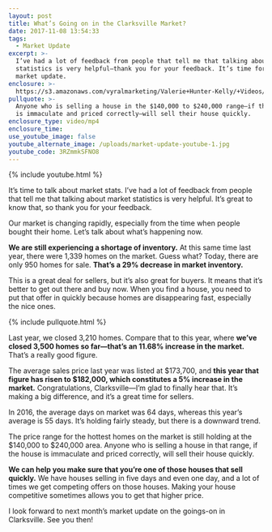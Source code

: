 ```yaml
---
layout: post
title: What’s Going on in the Clarksville Market?
date: 2017-11-08 13:54:33
tags:
  - Market Update
excerpt: >-
  I’ve had a lot of feedback from people that tell me that talking about market
  statistics is very helpful—thank you for your feedback. It’s time for another
  market update.
enclosure: >-
  https://s3.amazonaws.com/vyralmarketing/Valerie+Hunter-Kelly/+Videos/2017/November/Clarksville%252C+Tennessee+Real+Estate+Agent-+Whats+Going+on+in+the+Clarksville+Market%253F.mp4
pullquote: >-
  Anyone who is selling a house in the $140,000 to $240,000 range—if the house
  is immaculate and priced correctly—will sell their house quickly.
enclosure_type: video/mp4
enclosure_time:
use_youtube_image: false
youtube_alternate_image: /uploads/market-update-youtube-1.jpg
youtube_code: 3RZmmkSFNO8
---
```



{% include youtube.html %}

It’s time to talk about market stats. I’ve had a lot of feedback from people that tell me that talking about market statistics is very helpful. It’s great to know that, so thank you for your feedback.

Our market is changing rapidly, especially from the time when people bought their home. Let’s talk about what’s happening now.

**We are still experiencing a shortage of inventory.** At this same time last year, there were 1,339 homes on the market. Guess what? Today, there are only 950 homes for sale. **That’s a 29% decrease in market inventory.**

This is a great deal for sellers, but it’s also great for buyers. It means that it’s better to get out there and buy now. When you find a house, you need to put that offer in quickly because homes are disappearing fast, especially the nice ones.

{% include pullquote.html %}

Last year, we closed 3,210 homes. Compare that to this year, where **we’ve closed 3,500 homes so far—that’s an 11.68% increase in the market.** That’s a really good figure.

The average sales price last year was listed at $173,700, and **this year that figure has risen to $182,000, which constitutes a 5% increase in the market.** Congratulations, Clarksville—I’m glad to finally hear that. It’s making a big difference, and it’s a great time for sellers.

In 2016, the average days on market was 64 days, whereas this year’s average is 55 days. It’s holding fairly steady, but there is a downward trend.

The price range for the hottest homes on the market is still holding at the $140,000 to $240,000 area. Anyone who is selling a house in that range, if the house is immaculate and priced correctly, will sell their house quickly.

**We can help you make sure that you’re one of those houses that sell quickly.** We have houses selling in five days and even one day, and a lot of times we get competing offers on those houses. Making your house competitive sometimes allows you to get that higher price.

I look forward to next month’s market update on the goings-on in Clarksville. See you then!